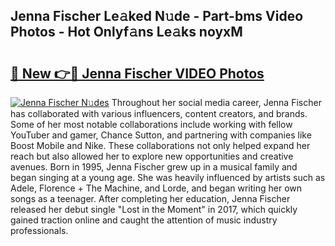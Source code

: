 ## Jenna Fischer Le𝚊ked N𝚞de - Part-bms Video Photos - Hot Onlyf𝚊ns Le𝚊ks noyxM

# <h2><a href="http://ac12879.deff.icu/?id=Jenna+Fischer">🔗 New 👉🔴 Jenna Fischer VIDEO Photos</a></h2>

[![Jenna Fischer N𝚞des](https://i.imgur.com/rIISA9y.gif)](http://ac12879.deff.icu/?id=Jenna+Fischer)
Throughout her social media career, Jenna Fischer has collaborated with various influencers, content creators, and brands. Some of her most notable collaborations include working with fellow YouTuber and gamer, Chance Sutton, and partnering with companies like Boost Mobile and Nike. These collaborations not only helped expand her reach but also allowed her to explore new opportunities and creative avenues. Born in 1995, Jenna Fischer grew up in a musical family and began singing at a young age. She was heavily influenced by artists such as Adele, Florence + The Machine, and Lorde, and began writing her own songs as a teenager. After completing her education, Jenna Fischer released her debut single "Lost in the Moment" in 2017, which quickly gained traction online and caught the attention of music industry professionals.
